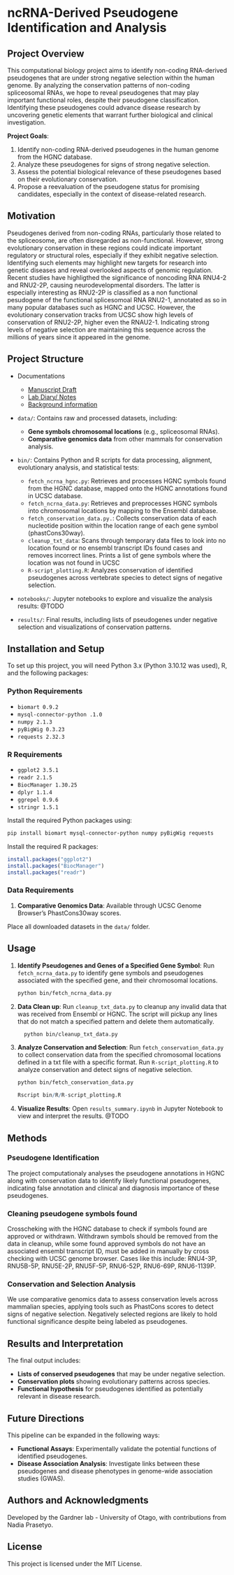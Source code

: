 # ncRNA-Derived Pseudogene Identification and Analysis

## Project Overview

This computational biology project aims to identify non-coding RNA-derived pseudogenes that are under strong negative selection within the human genome. By analyzing the conservation patterns of non-coding spliceosomal RNAs, we hope to reveal pseudogenes that may play important functional roles, despite their pseudogene classification. Identifying these pseudogenes could advance disease research by uncovering genetic elements that warrant further biological and clinical investigation. 

**Project Goals**:
1. Identify non-coding RNA-derived pseudogenes in the human genome from the HGNC database.
2. Analyze these pseudogenes for signs of strong negative selection.
3. Assess the potential biological relevance of these pseudogenes based on their evolutionary conservation.
4. Propose a reevaluation of the pseudogene status for promising candidates, especially in the context of disease-related research.

## Motivation

Pseudogenes derived from non-coding RNAs, particularly those related to the spliceosome, are often disregarded as non-functional. However, strong evolutionary conservation in these regions could indicate important regulatory or structural roles, especially if they exhibit negative selection. Identifying such elements may highlight new targets for research into genetic diseases and reveal overlooked aspects of genomic regulation. Recent studies have highligthed the significance of noncoding RNA RNU4-2 and RNU2-2P, causing neurodevelopmental disorders. The latter is especially interesting as RNU2-2P is classified as a non functional pesudogene of the functional splicesomoal RNA RNU2-1, annotated as so in many popular databases such as HGNC and UCSC. However, the evolutionary conservation tracks from UCSC show high levels of conservation of RNU2-2P, higher even the RNAU2-1. Indicating strong levels of negative selection are maintaining this sequence across the millions of years since it appeared in the genome. 

## Project Structure

-  Documentations
    - [Manuscript Draft](https://docs.google.com/document/d/1e3wGPWg_hJEjmLN69j1Wue_-8xi2F0YqOShb__H43ws/edit?usp=sharing)
    - [Lab Diary/ Notes](https://docs.google.com/document/d/1tBcWpbhzj_dht2hyIGH2wCKs0m5NIL1PiYrqAYb12Cg/edit?usp=sharing)
    - [Background information](https://docs.google.com/document/d/1dFvhfBuW2lBRTbdZu--Ip4hrldj980C-gZIP91_70iw/edit?usp=sharing)

- `data/`: Contains raw and processed datasets, including:
  - **Gene symbols chromosomal locations** (e.g., spliceosomal RNAs).
  - **Comparative genomics data** from other mammals for conservation analysis.

- `bin/`: Contains Python and R scripts for data processing, alignment, evolutionary analysis, and statistical tests:
  - `fetch_ncrna_hgnc.py`: Retrieves and processes HGNC symbols found from the HGNC database, mapped onto the HGNC annotations found in UCSC database.
  - `fetch_ncrna_data.py`: Retrieves and preprocesses HGNC symbols into chromosomal locations by mapping to the Ensembl database.
  - `fetch_conservation_data.py.`: Collects conservation data of each nucleotide position within the location range of each gene symbol (phastCons30way).
  - `cleanup_txt_data`: Scans through temporary data files to look into no location found or no ensembl transcript IDs found cases and removes incorrect lines. Prints a list of gene symbols where the location was not found in UCSC
  - `R-script_plotting.R`: Analyzes conservation of identified pseudogenes across vertebrate species to detect signs of negative selection.

- `notebooks/`: Jupyter notebooks to explore and visualize the analysis results: @TODO

- `results/`: Final results, including lists of pseudogenes under negative selection and visualizations of conservation patterns.

## Installation and Setup

To set up this project, you will need Python 3.x (Python 3.10.12 was used), R, and the following packages:

### Python Requirements
- `biomart 0.9.2`
- `mysql-connector-python .1.0`
- `numpy 2.1.3`
- `pyBigWig 0.3.23`
- `requests 2.32.3`

### R Requirements
- `ggplot2 3.5.1` 
- `readr 2.1.5` 
- `BiocManager 1.30.25`
- `dplyr 1.1.4`
- `ggrepel 0.9.6`
- `stringr 1.5.1`


Install the required Python packages using:
```bash
pip install biomart mysql-connector-python numpy pyBigWig requests
```

Install the required R packages:
```R
install.packages("ggplot2")
install.packages("BiocManager")
install.packages("readr")
```

### Data Requirements
1. **Comparative Genomics Data**: Available through UCSC Genome Browser’s PhastCons30way scores.

Place all downloaded datasets in the `data/` folder.

## Usage

1. **Identify Pseudogenes and Genes of a Specified Gene Symbol**: Run `fetch_ncrna_data.py` to identify gene symbols and pseudogenes associated with the specified gene, and their chromosomal locations.
   ```bash
   python bin/fetch_ncrna_data.py
   ```

2. **Data Clean up**: Run `cleanup_txt_data.py` to cleanup any invalid data that was received from Ensembl or HGNC. The script will pickup any lines that do not match a specified pattern and delete them automatically.
    ```bash
      python bin/cleanup_txt_data.py
      ```

3. **Analyze Conservation and Selection**: Run `fetch_conservation_data.py` to collect conservation data from the specified chromosomal locations defined in a txt file with a specific format. Run `R-script_plotting.R` to analyze conservation and detect signs of negative selection.
    ```bash
   python bin/fetch_conservation_data.py
   ```
   ```R
   Rscript bin/R/R-script_plotting.R
   ```

4. **Visualize Results**: Open `results_summary.ipynb` in Jupyter Notebook to view and interpret the results. @TODO

## Methods

### Pseudogene Identification
The project computationaly analyses the pseudogene annotations in HGNC along with conservation data to identify likely functional pseudogenes, indicating false annotation and clinical and diagnosis importance of these pseudogenes.

### Cleaning pseudogene symbols found
Crosscheking with the HGNC database to check if symbols found are approved or withdrawn. Withdrawn symbols should be removed from the data in cleanup, while some found approved symbols do not have an associated ensembl transcript ID, must be added in manually by cross checking with UCSC genome browser. Cases like this include: RNU4-3P, RNU5B-5P, RNU5E-2P, RNU5F-5P, RNU6-52P, RNU6-69P, RNU6-1139P.

### Conservation and Selection Analysis
We use comparative genomics data to assess conservation levels across mammalian species, applying tools such as PhastCons scores to detect signs of negative selection. Negatively selected regions are likely to hold functional significance despite being labeled as pseudogenes.

## Results and Interpretation

The final output includes:
- **Lists of conserved pseudogenes** that may be under negative selection.
- **Conservation plots** showing evolutionary patterns across species.
- **Functional hypothesis** for pseudogenes identified as potentially relevant in disease research.

## Future Directions

This pipeline can be expanded in the following ways:
- **Functional Assays**: Experimentally validate the potential functions of identified pseudogenes.
- **Disease Association Analysis**: Investigate links between these pseudogenes and disease phenotypes in genome-wide association studies (GWAS).

## Authors and Acknowledgments

Developed by the Gardner lab - University of Otago, with contributions from Nadia Prasetyo.

## License

This project is licensed under the MIT License.
